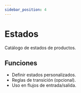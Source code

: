 ```yaml
---
sidebar_position: 4
---
```


# Estados

Catálogo de estados de productos.

## Funciones

- Definir estados personalizados.
- Reglas de transición (opcional).
- Uso en flujos de entrada/salida.



